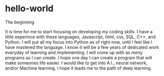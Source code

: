 # hello-world
The beginning

It is time for me to start focusing on developing my coding skills.  I have a little experince with these languages, Javascript, html, css, SQL, C++, and Python.  I will put all my focus into Python as of right now, until I feel like I have mastered the language.  I know it will be a few years of dedicated work everyday of learning and implementing.  I will come up with as meny programs as I can create.  I hope one day I can create a program that will make someones life easier.  I would like to get into A.I., neural network, and/or Machine learning.  I hope it leads me to the path of deep learning.
